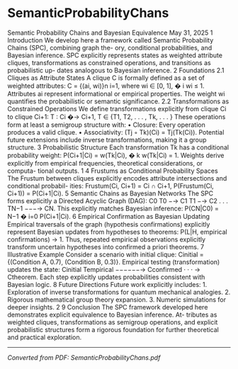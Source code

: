 # SemanticProbabilityChans

Semantic Probability Chains and Bayesian Equivalence May 31, 2025 1 Introduction We develop here a framework called Semantic Probability Chains (SPC), combining graph the- ory, conditional probabilities, and Bayesian inference. SPC explicitly represents states as weighted attribute cliques, transformations as constrained operations, and transitions as probabilistic up- dates analogous to Bayesian inference. 2 Foundations 2.1 Cliques as Attribute States A clique C is formally defined as a set of weighted attributes: C = {(ai, wi)}n i=1, where wi ∈ [0, 1], � i wi ≤ 1. Attributes ai represent informational or empirical properties. The weight wi quantifies the probabilistic or semantic significance. 2.2 Transformations as Constrained Operations We define transformations explicitly from clique Ci to clique Ci+1: T : Ci �→ Ci+1, T ∈ {T1, T2, . . . , Tk, . . . } These operations form at least a semigroup structure with: • Closure: Every operation produces a valid clique. • Associativity: (Tj ◦ Tk)(Ci) = Tj(Tk(Ci)). Potential future extensions include inverse transformations, making it a group structure. 3 Probabilistic Structure Each transformation Tk has a conditional probability weight: P(Ci+1|Ci) = w(Tk|Ci), � k w(Tk|Ci) = 1. Weights derive explicitly from empirical frequencies, theoretical considerations, or computa- tional outputs. 1 4 Frustums as Conditional Probability Spaces The Frustum between cliques explicitly encodes attribute intersections and conditional probabil- ities: Frustum(Ci, Ci+1) = Ci ∩ Ci+1, P(Frustum(Ci, Ci+1)) = P(Ci+1|Ci). 5 Semantic Chains as Bayesian Networks The SPC forms explicitly a Directed Acyclic Graph (DAG): C0 T0 −→ C1 T1 −→ C2 . . . TN−1 −−−→ CN. This explicitly matches Bayesian inference: P(CN|C0) = N−1 � i=0 P(Ci+1|Ci). 6 Empirical Confirmation as Bayesian Updating Empirical traversals of the graph (hypothesis confirmations) explicitly represent Bayesian updates from hypotheses to theorems: P(L|H, empirical confirmations) → 1. Thus, repeated empirical observations explicitly transform uncertain hypotheses into confirmed a priori theorems. 7 Illustrative Example Consider a scenario with initial clique: Cinitial = {(Condition A, 0.7), (Condition B, 0.3)}. Empirical testing (transformation) updates the state: Cinitial Tempirical −−−−−−→ Cconfirmed · · · → Ctheorem. Each step explicitly updates probabilities consistent with Bayesian logic. 8 Future Directions Future work explicitly includes: 1. Exploration of inverse transformations for quantum mechanical analogies. 2. Rigorous mathematical group theory expansion. 3. Numeric simulations for deeper insights. 2 9 Conclusion The SPC framework developed here demonstrates explicit equivalence to Bayesian inference. At- tributes as weighted cliques, transformations as semigroup operations, and explicit probabilistic structures form a rigorous foundation for further theoretical and practical exploration.

---
*Converted from PDF: SemanticProbabilityChans.pdf*
